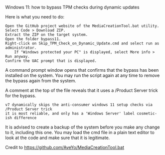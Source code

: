 Windows 11: how to bypass TPM checks during dynamic updates

 
Here is what you need to do:

    Open the GitHub project website of the MediaCreationTool.bat utility.
    Select Code > Download ZIP.
    Extract the ZIP on the target system.
    Open the folder bypass11.
    Right-click on Skip_TPM_Check_on_Dynamic_Update.cmd and select run as administrator.
        If "Windows protected your PC" is displayed, select More info > Run anyway.
    Confirm the UAC prompt that is displayed.

A command prompt window opens that confirms that the bypass has been installed on the system. You may run the script again at any time to remove the bypass again from the system.

A comment at the top of the file reveals that it uses a /Product Server trick for the bypass.

    v7 dynamically skips the anti-consumer windows 11 setup checks via /Product Server trick
    it is most reliable, and only has a 'Windows Server' label cosmetic-ish difference

It is advised to create a backup of the system before you make any change to it, including this one. You may load the cmd file in a plain text editor to look at the code and make sure that it is legitimate.

Credit to https://github.com/AveYo/MediaCreationTool.bat
